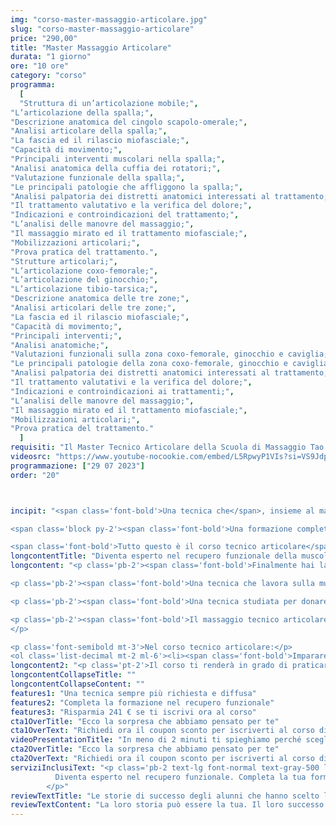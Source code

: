 ```yaml
---
img: "corso-master-massaggio-articolare.jpg"
slug: "corso-master-massaggio-articolare"
price: "290,00"
title: "Master Massaggio Articolare"
durata: "1 giorno"
ore: "10 ore"
category: "corso"
programma:
  [
  "Struttura di un’articolazione mobile;",
"L’articolazione della spalla;",
"Descrizione anatomica del cingolo scapolo-omerale;",
"Analisi articolare della spalla;",
"La fascia ed il rilascio miofasciale;", 
"Capacità di movimento;",
"Principali interventi muscolari nella spalla;",
"Analisi anatomica della cuffia dei rotatori;",
"Valutazione funzionale della spalla;",
"Le principali patologie che affliggono la spalla;",
"Analisi palpatoria dei distretti anatomici interessati al trattamento;",
"Il trattamento valutativo e la verifica del dolore;",
"Indicazioni e controindicazioni del trattamento;",
"L’analisi delle manovre del massaggio;",
"Il massaggio mirato ed il trattamento miofasciale;",
"Mobilizzazioni articolari;",
"Prova pratica del trattamento.",
"Strutture articolari;",
"L’articolazione coxo-femorale;",
"L’articolazione del ginocchio;",
"L’articolazione tibio-tarsica;",
"Descrizione anatomica delle tre zone;",
"Analisi articolari delle tre zone;",
"La fascia ed il rilascio miofasciale;", 
"Capacità di movimento;",
"Principali interventi;",
"Analisi anatomiche;",
"Valutazioni funzionali sulla zona coxo-femorale, ginocchio e caviglia;",
"Le principali patologie della zona coxo-femorale, ginocchio e caviglia;",
"Analisi palpatoria dei distretti anatomici interessati al trattamento;",
"Il trattamento valutativi e la verifica del dolore;",
"Indicazioni e controindicazioni ai trattamenti;",
"L’analisi delle manovre del massaggio;",
"Il massaggio mirato ed il trattamento miofasciale;",
"Mobilizzazioni articolari;",
"Prova pratica del trattamento."
  ]
requisiti: "Il Master Tecnico Articolare della Scuola di Massaggio Tao è fondamentale per tutti coloro che sono nel settore del benessere e vogliono ampliare le proprie conoscenze per migliorare la qualità e l'efficacia del proprio lavoro. È un corso avanzato, rivolto a chi ha già frequentato il Diploma di Massaggio Sportivo, o a tutti coloro che hanno già esperienza nel Massaggio Base Classico Svedese, nel Massaggio Decontratturante ed hanno una buona conoscenza di Anatomia (documentata con relativo attestato o titolo di studi)."
videosrc: "https://www.youtube-nocookie.com/embed/L5RpwyP1VIs?si=VS9JdpPMvC_SAXRK"
programmazione: ["29 07 2023"]
order: "20"



incipit: "<span class='font-bold'>Una tecnica che</span>, insieme al massaggio decontratturante e miofasciale, <span class='font-bold'>completa la tua formazione nel recupero funzionale della muscolatura</span>. 

<span class='block py-2'><span class='font-bold'>Una formazione completa e avanzata per comprendere</span> e apprendere finalmente <span class='font-bold'>come lavorare sulla muscolatura</span>.</span> 

<span class='font-bold'>Tutto questo è il corso tecnico articolare</span>: scopri subito la sorpresa che ti abbiamo riservato per accedervi"
longcontentTitle: "Diventa esperto nel recupero funzionale della muscolatura"            
longcontent: "<p class='pb-2'><span class='font-bold'>Finalmente hai la possibilità di apprendere una tecnica tanto richiesta nel mondo del benessere</span> e del massaggio.</p> 

<p class='pb-2'><span class='font-bold'>Una tecnica che lavora sulla muscolatura che sostiene le varie articolazioni</span>, sia quelle mobili come spalla e ginocchio che semimobili come colonna vertebrale.</p> 

<p class='pb-2'><span class='font-bold'>Una tecnica studiata per donare benessere a tutte quelle persone che hanno difficoltà nel compiere i più semplici gesti quotidiani</span> come allacciare le scarpe oppure alzarsi dal letto appena svegli. O anche tutte quelle persone che attraverso gesti ripetuti sacrificano nel tempo le articolazioni (vedi il maratoneta e il carico costante su ginocchio, caviglia e anca).</p> 

<p class='pb-2'><span class='font-bold'>Il massaggio tecnico articolare è una tecnica che combina diverse manovre</span>, come frizioni, pressioni, mobilizzazioni, stiramenti, rotazioni, che vengono applicate con le mani e le dita del massaggiatore. <span class='font-bold'>Ha lo scopo di rilassare, decontrarre, allungare e tonificare i muscoli e i tendini che circondano le articolazioni</span>, migliorare il movimento articolare, stimolare la circolazione sanguigna e linfatica, <span class='font-bold'>ridurre il dolore e l’infiammazione, prevenire e curare le patologie articolari</span>.
</p>

<p class='font-semibold mt-3'>Nel corso tecnico articolare:</p>
<ol class='list-decimal mt-2 ml-6'><li><span class='font-bold'>Impararei a livello anatomico i muscoli che abbracciano le articolazioni</span> e che generano movimenti limitati;</li><li><span class='font-bold'>Apprenderai tecniche specifiche decontratturanti</span> per ripristinare la giusta funzionalità del muscolo;</li><li><span class='font-bold'>Imparerai una manualità chirurgica nel trattare una parte specifica del corpo.</span></li></ol>"
longcontent2: "<p class='pt-2'>Il corso ti renderà in grado di praticare un massaggio tecnico articolare efficace e sicuro, ottenendo un’azione terapeutica e riabilitativa su tutto il sistema articolare.</p>"
longcontentCollapseTitle: ""
longcontentCollapseContent: ""
features1: "Una tecnica sempre più richiesta e diffusa"
features2: "Completa la formazione nel recupero funzionale"
features3: "Risparmia 241 € se ti iscrivi ora al corso"  
cta1OverTitle: "Ecco la sorpresa che abbiamo pensato per te"
cta1OverText: "Richiedi ora il coupon sconto per iscriverti al corso di massaggio articolare"
videoPresentationTitle: "In meno di 2 minuti ti spieghiamo perché scegliere il corso di massaggio articolare"
cta2OverTitle: "Ecco la sorpresa che abbiamo pensato per te"
cta2OverText: "Richiedi ora il coupon sconto per iscriverti al corso di massaggio articolare"
serviziInclusiText: "<p class='pb-2 text-lg font-normal text-gray-500 lg:text-xl sm:px-16 lg:px-48 text-justify'>
          Diventa esperto nel recupero funzionale. Completa la tua formazione con una tecnica sempre più richiesta. Scegli la migliore formazione nel mondo del massaggio. Cosa aspetti? Contattaci ora.
        </p>"
reviewTextTitle: "Le storie di successo degli alunni che hanno scelto la nostra scuola di massaggio"        
reviewTextContent: "La loro storia può essere la tua. Il loro successo puoi ottenerlo anche tu.<span class='block py-2'>Cosa aspetti? Scegli anche tu di essere finalmente felice del lavoro che scegli.</span>" 
---
```


